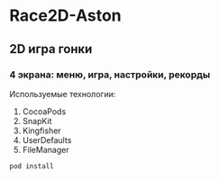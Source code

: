 # Race2D-Aston
## 2D игра гонки
### 4 экрана: меню, игра, настройки, рекорды

Используемые технологии:

1. CocoaPods
2. SnapKit
3. Kingfisher
3. UserDefaults
4. FileManager

````
pod install
